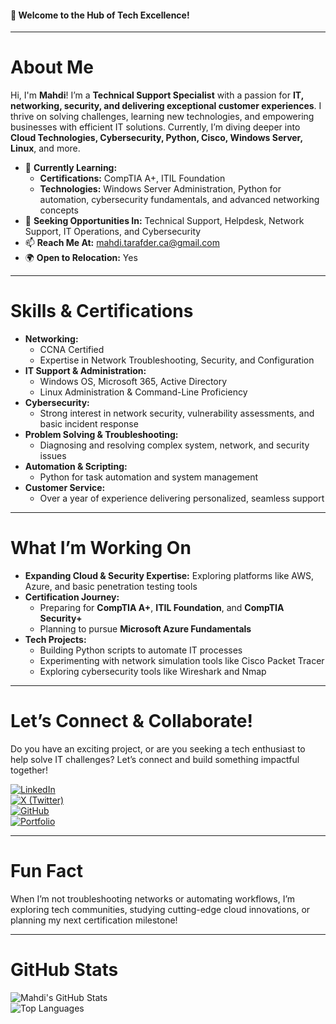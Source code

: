 #### 🚀 Welcome to the Hub of Tech Excellence!  

---

# About Me  
Hi, I'm **Mahdi**! I’m a **Technical Support Specialist** with a passion for **IT, networking, security, and delivering exceptional customer experiences**. I thrive on solving challenges, learning new technologies, and empowering businesses with efficient IT solutions. Currently, I’m diving deeper into **Cloud Technologies, Cybersecurity, Python, Cisco, Windows Server, Linux**, and more.  

- 🌱 **Currently Learning:**  
  - **Certifications:** CompTIA A+, ITIL Foundation  
  - **Technologies:** Windows Server Administration, Python for automation, cybersecurity fundamentals, and advanced networking concepts  
- 💼 **Seeking Opportunities In:** Technical Support, Helpdesk, Network Support, IT Operations, and Cybersecurity  
- 📫 **Reach Me At:** [mahdi.tarafder.ca@gmail.com](mailto:mahdi.tarafder.ca@gmail.com)  
- 🌍 **Open to Relocation:** Yes  
 

---

# Skills & Certifications  
- **Networking:**  
  - CCNA Certified  
  - Expertise in Network Troubleshooting, Security, and Configuration  
- **IT Support & Administration:**  
  - Windows OS, Microsoft 365, Active Directory  
  - Linux Administration & Command-Line Proficiency  
- **Cybersecurity:**  
  - Strong interest in network security, vulnerability assessments, and basic incident response  
- **Problem Solving & Troubleshooting:**  
  - Diagnosing and resolving complex system, network, and security issues  
- **Automation & Scripting:**  
  - Python for task automation and system management  
- **Customer Service:**  
  - Over a year of experience delivering personalized, seamless support  

---

# What I’m Working On  
- **Expanding Cloud & Security Expertise:** Exploring platforms like AWS, Azure, and basic penetration testing tools  
- **Certification Journey:**  
  - Preparing for **CompTIA A+**, **ITIL Foundation**, and **CompTIA Security+**  
  - Planning to pursue **Microsoft Azure Fundamentals**  
- **Tech Projects:**  
  - Building Python scripts to automate IT processes  
  - Experimenting with network simulation tools like Cisco Packet Tracer  
  - Exploring cybersecurity tools like Wireshark and Nmap  
---

# Let’s Connect & Collaborate!  
Do you have an exciting project, or are you seeking a tech enthusiast to help solve IT challenges? Let’s connect and build something impactful together!  

[![LinkedIn](https://img.shields.io/badge/LinkedIn-%230077B5.svg?style=for-the-badge&logo=linkedin&logoColor=white)](https://www.linkedin.com/in/Mahdi-Tarafder/)  
[![X (Twitter)](https://img.shields.io/badge/X-%231DA1F2.svg?style=for-the-badge&logo=twitter&logoColor=white)](https://x.com/MahdiHassa73606)  
[![GitHub](https://img.shields.io/badge/GitHub-%2312100E.svg?style=for-the-badge&logo=github&logoColor=white)](https://github.com/Mahdi-Tarafder)  
[![Portfolio](https://img.shields.io/badge/Portfolio-%23000000.svg?style=for-the-badge&logo=vercel&logoColor=white)](https://your-portfolio-link.com)  

---

# Fun Fact  
When I’m not troubleshooting networks or automating workflows, I’m exploring tech communities, studying cutting-edge cloud innovations, or planning my next certification milestone!  

---

# GitHub Stats  
![Mahdi's GitHub Stats](https://github-readme-stats.vercel.app/api?username=Mahdi-Tarafder&show_icons=true&theme=radical)  
![Top Languages](https://github-readme-stats.vercel.app/api/top-langs/?username=Mahdi-Tarafder&layout=compact&theme=radical)  
